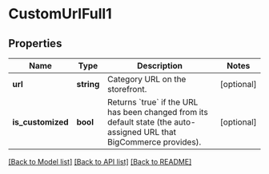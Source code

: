 # CustomUrlFull1

## Properties
Name | Type | Description | Notes
------------ | ------------- | ------------- | -------------
**url** | **string** | Category URL on the storefront. | [optional] 
**is_customized** | **bool** | Returns &#x60;true&#x60; if the URL has been changed from its default state (the auto-assigned URL that BigCommerce provides). | [optional] 

[[Back to Model list]](../../README.md#documentation-for-models) [[Back to API list]](../../README.md#documentation-for-api-endpoints) [[Back to README]](../../README.md)

